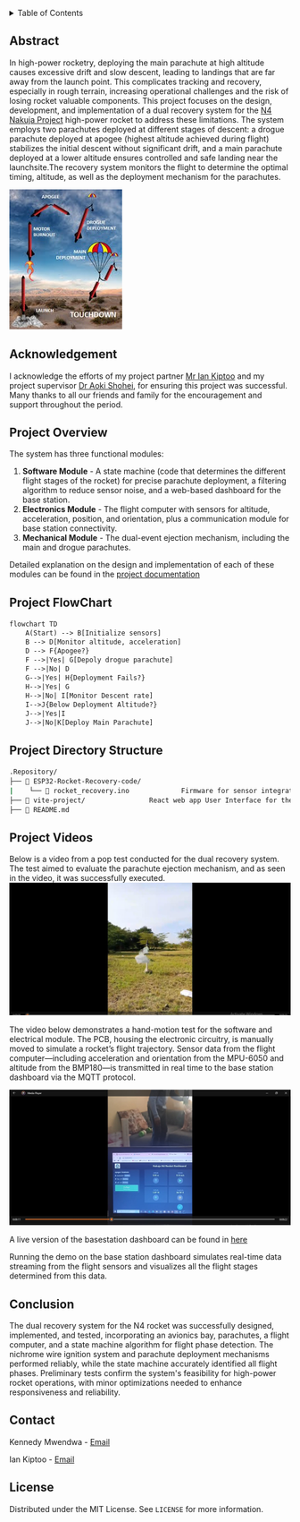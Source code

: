 <a id="readme-top"></a>

<details>
  <summary>Table of Contents</summary>
  <ol>
    <li><a href="#Abstract">Abstract</a></li>
    <li><a href="#Acknowledgement">Acknowledgement</a></li>
    <li><a href="#Project_Overview">Project Overview</a></li>
    <li><a href="#Project_FlowChart">Project FlowChart</a></li>
    <li><a href="#Project_Directory_Structure">Project Directory Structure</a></li>
    <li><a href="#Project_Videos">Project Videos</a></li>
    <li><a href="#Conclusion">Conclusion</a></li>
    <li><a href="#contact">Contact</a></li>
    <li><a href="#License">License</a></li> 
  </ol>
</details>





## Abstract
<a id="Abstract"></a>
In high-power rocketry, deploying the main parachute at high altitude causes excessive drift and slow descent, leading to landings that are far away from the launch point. This complicates tracking and recovery, especially in rough terrain, increasing operational challenges and the risk of losing rocket valuable components. This project focuses on the design, development, and implementation of a dual recovery system for the  [N4 Nakuja Project](https://nakujaproject.com/) high-power rocket to address these limitations. The system employs two parachutes deployed at different stages of descent: a drogue parachute deployed at apogee (highest altitude achieved during flight) stabilizes the initial descent without significant drift, and a main parachute deployed at a lower altitude ensures controlled and safe landing near the launchsite.The recovery system monitors the flight to determine the optimal timing, altitude, as well as the deployment mechanism for the parachutes.


![Alt text](https://github.com/Kennynyamai/Nakuja-Rocket-Project-Dashboard-N4/blob/main/dual%20deploy.jpg)


## Acknowledgement
<a id="Acknowledgement"></a>
I acknowledge the efforts of my project partner  [Mr Ian Kiptoo](https://www.linkedin.com/in/ian-kiptoo-33446b211/)
 and my project supervisor [Dr Aoki Shohei](https://www.linkedin.com/in/shoheiaoki/?originalSubdomain=ke), for ensuring this project was successful. Many thanks to all our friends and family for the encouragement and support throughout the period.
 
## Project Overview
<a id="Project_Overview"></a>
The system has three functional modules:

1. **Software Module** - A state machine (code that determines the different flight stages of the rocket) for precise parachute deployment, a filtering algorithm to reduce sensor noise, and a web-based dashboard for the base station.
2. **Electronics Module** - The flight computer with sensors for altitude, acceleration, position, and orientation, plus a communication module for base station connectivity.
3. **Mechanical Module** - The dual-event ejection mechanism, including the main and drogue parachutes.

Detailed explanation on the design and implementation of each of these modules can be found in the [project documentation](https://drive.google.com/file/d/14VNpS6P4ipqwZZcbHW0bUXbVL5hBxgdX/view?usp=sharing)


## Project FlowChart
<a id="Project_FlowChart"></a>
```mermaid
flowchart TD
    A(Start) --> B[Initialize sensors]
    B --> D[Monitor altitude, acceleration]
    D --> F{Apogee?}
    F -->|Yes| G[Depoly drogue parachute]
    F -->|No| D
    G-->|Yes| H{Deployment Fails?}
    H-->|Yes| G
    H-->|No| I[Monitor Descent rate]
    I-->J{Below Deployment Altitude?}
    J-->|Yes|I
    J-->|No|K[Deploy Main Parachute]
```

## Project Directory Structure
<a id="Project_Directory_Structure"></a>
```bash
.Repository/
├── 📁 ESP32-Rocket-Recovery-code/
|    └── 📄 rocket_recovery.ino             Firmware for sensor integration (BMP180 & MPU6050), Kalman filtering, MQTT communication, and flight state detection on ESP32 microntroller
├── 📁 vite-project/                React web app User Interface for the recovery system dashboard.
├── 📄 README.md                   
```
## Project Videos
<a id="Project_Videos"></a>
Below is a video from a pop test conducted for the dual recovery system. The test aimed to evaluate the parachute ejection mechanism, and as seen in the video, it was successfully executed.
[![Video Title](https://github.com/Kennynyamai/Nakuja-Rocket-Project-Dashboard-N4/blob/main/recovery%20thumbnail.jpg)](https://youtube.com/shorts/kO4SkFGHNq8?si=jlGlgapzhxJagvpD)

The video below demonstrates a hand-motion test for the software and electrical module. The PCB, housing the electronic circuitry, is manually moved to simulate a rocket’s flight trajectory. Sensor data from the flight computer—including acceleration and orientation from the MPU-6050 and altitude from the BMP180—is transmitted in real time to the base station dashboard via the MQTT protocol. 

[![Video Title](https://github.com/Kennynyamai/Nakuja-Rocket-Project-Dashboard-N4/blob/main/state%20machine%20test%20video%20thumbnail.jpg)](https://youtube.com/shorts/o4fKfhlzHnQ?feature=share)

A live version of the basestation dashboard can be found in [here](https://nakuja-n4-rocket-dashboard.netlify.app/)

Running the demo on the base station dashboard simulates real-time data streaming from the flight sensors and visualizes all the flight stages determined from this data.
## Conclusion
<a id="Conclusion"></a>
The dual recovery system for the N4 rocket was successfully designed, implemented, and tested, incorporating an avionics bay, parachutes, a flight computer, and a state machine algorithm for flight phase detection. The nichrome wire ignition system and parachute deployment mechanisms performed reliably, while the state machine accurately identified all flight phases.  Preliminary tests confirm the system's feasibility for high-power rocket operations, with minor optimizations needed to enhance responsiveness and reliability.

## Contact
<a id="Contact"></a>
Kennedy Mwendwa - [Email](kennynyamai73@gmail.com) 

Ian Kiptoo - [Email](kiptooian021@gmail.com) 

## License
<a id="License"></a>
Distributed under the MIT License. See `LICENSE` for more information.

